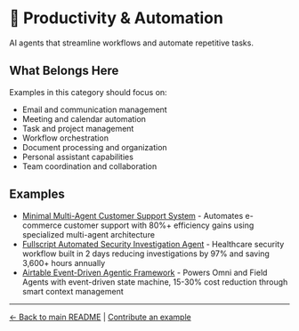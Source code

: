 # 📧 Productivity & Automation

AI agents that streamline workflows and automate repetitive tasks.

## What Belongs Here

Examples in this category should focus on:
- Email and communication management
- Meeting and calendar automation
- Task and project management
- Workflow orchestration
- Document processing and organization
- Personal assistant capabilities
- Team coordination and collaboration

## Examples

- [Minimal Multi-Agent Customer Support System](minimal-multi-agent-customer-support.md) - Automates e-commerce customer support with 80%+ efficiency gains using specialized multi-agent architecture
- [Fullscript Automated Security Investigation Agent](fullscript-security-investigation-agent.md) - Healthcare security workflow built in 2 days reducing investigations by 97% and saving 3,600+ hours annually
- [Airtable Event-Driven Agentic Framework](airtable-agentic-framework.md) - Powers Omni and Field Agents with event-driven state machine, 15-30% cost reduction through smart context management

---

[← Back to main README](../../README.md) | [Contribute an example](../../CONTRIBUTING.md)
